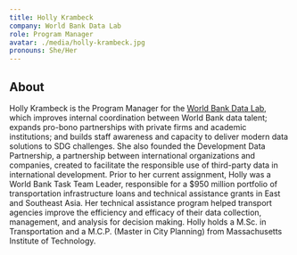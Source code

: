 ```yaml
---
title: Holly Krambeck
company: World Bank Data Lab
role: Program Manager
avatar: ./media/holly-krambeck.jpg
pronouns: She/Her
---
```

## About

Holly Krambeck is the Program Manager for the [World Bank Data Lab](https://wbdatalab.org/), which improves internal coordination between World Bank data talent; expands pro-bono partnerships with private firms and academic institutions; and builds staff awareness and capacity to deliver modern data solutions to SDG challenges. She also founded the Development Data Partnership, a partnership between international organizations and companies, created to facilitate the responsible use of third-party data in international development. Prior to her current assignment, Holly was a World Bank Task Team Leader, responsible for a $950 million portfolio of transportation infrastructure loans and technical assistance grants in East and Southeast Asia. Her technical assistance program helped transport agencies improve the efficiency and efficacy of their data collection, management, and analysis for decision making. Holly holds a M.Sc. in Transportation and a M.C.P. (Master in City Planning) from Massachusetts Institute of Technology.